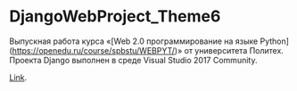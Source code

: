 # DjangoWebProject_Theme6

Выпускная работа курса «[Web 2.0 программирование на языке Python] (https://openedu.ru/course/spbstu/WEBPYT/)» от университета Политех. Проекта Django выполнен в среде Visual Studio 2017 Community.

[Link](https://shooting.pythonanywhere.com/).
